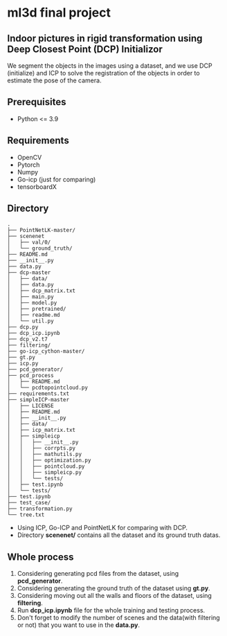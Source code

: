 # ml3d final project
## Indoor pictures in rigid transformation using Deep Closest Point (DCP) Initializor
We segment the objects in the images using a dataset, and we use DCP (initialize) and ICP to solve the registration of the objects in order to estimate the pose of the camera.

## Prerequisites
- Python <= 3.9
## Requirements
- OpenCV
- Pytorch
- Numpy
- Go-icp (just for comparing)
- tensorboardX
## Directory
```
.
├── PointNetLK-master/
├── scenenet
│   ├── val/0/
│   └── ground_truth/
├── README.md
├── __init__.py
├── data.py
├── dcp-master
│   ├── data/
│   ├── data.py
│   ├── dcp_matrix.txt
│   ├── main.py
│   ├── model.py
│   ├── pretrained/
│   ├── readme.md
│   └── util.py
├── dcp.py
├── dcp_icp.ipynb
├── dcp_v2.t7
├── filtering/
├── go-icp_cython-master/
├── gt.py
├── icp.py
├── pcd_generator/
├── pcd_process
│   ├── README.md
│   └── pcdtopointcloud.py
├── requirements.txt
├── simpleICP-master
│   ├── LICENSE
│   ├── README.md
│   ├── __init__.py
│   ├── data/
│   ├── icp_matrix.txt
│   ├── simpleicp
│   │   ├── __init__.py
│   │   ├── corrpts.py
│   │   ├── mathutils.py
│   │   ├── optimization.py
│   │   ├── pointcloud.py
│   │   ├── simpleicp.py
│   │   └── tests/
│   ├── test.ipynb
│   └── tests/
├── test.ipynb
├── test_case/
├── transformation.py
└── tree.txt
```
- Using ICP, Go-ICP and PointNetLK for comparing with DCP.  
- Directory **scenenet/** contains all the dataset and its ground truth datas.
## Whole process
1. Considering generating pcd files from the dataset, using **pcd_generator**.
2. Considering generating the ground truth of the dataset using **gt.py**.
3. Considering moving out all the walls and floors of the dataset, using **filtering**.
4. Run **dcp_icp.ipynb** file for the whole training and testing process.
5. Don't forget to modify the number of scenes and the data(with filtering or not) that you want to use in the **data.py**.
